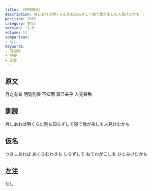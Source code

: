```yaml
---
title: （寄物陳思）
description: 月しあれば明くらむ別も知らずして寝て我が来しを人見けむかも
position: 2665
category: 巻11
version: '1.0'
volume: 11
comparison:
- なし
keywords:
- 尫柜蹋
- 不安
- 恋愛
---
```


## 原文

月之有者 明覧別裳 不知而 寐吾来乎 人見兼鴨

## 訓読

月しあれば明くらむ別も知らずして寝て我が来しを人見けむかも

## 仮名

つきしあれば あくらむわきも しらずして ねてわがこしを ひとみけむかも

## 左注

なし
